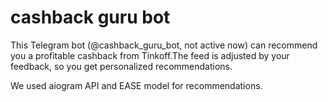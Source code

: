 # cashback guru bot


This Telegram bot (@cashback_guru_bot, not active now) can recommend you a profitable cashback from Tinkoff.The feed is adjusted by your feedback, so you get personalized recommendations.

We used aiogram API and EASE model for recommendations.
